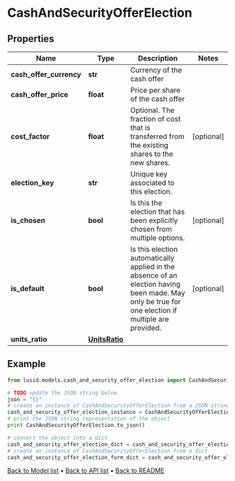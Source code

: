 # CashAndSecurityOfferElection



## Properties
Name | Type | Description | Notes
------------ | ------------- | ------------- | -------------
**cash_offer_currency** | **str** | Currency of the cash offer | 
**cash_offer_price** | **float** | Price per share of the cash offer | 
**cost_factor** | **float** | Optional. The fraction of cost that is transferred from the existing shares to the new shares. | [optional] 
**election_key** | **str** | Unique key associated to this election. | 
**is_chosen** | **bool** | Is this the election that has been explicitly chosen from multiple options. | [optional] 
**is_default** | **bool** | Is this election automatically applied in the absence of an election having been made.  May only be true for one election if multiple are provided. | [optional] 
**units_ratio** | [**UnitsRatio**](UnitsRatio.md) |  | 

## Example

```python
from lusid.models.cash_and_security_offer_election import CashAndSecurityOfferElection

# TODO update the JSON string below
json = "{}"
# create an instance of CashAndSecurityOfferElection from a JSON string
cash_and_security_offer_election_instance = CashAndSecurityOfferElection.from_json(json)
# print the JSON string representation of the object
print CashAndSecurityOfferElection.to_json()

# convert the object into a dict
cash_and_security_offer_election_dict = cash_and_security_offer_election_instance.to_dict()
# create an instance of CashAndSecurityOfferElection from a dict
cash_and_security_offer_election_form_dict = cash_and_security_offer_election.from_dict(cash_and_security_offer_election_dict)
```
[Back to Model list](../README.md#documentation-for-models) &#8226; [Back to API list](../README.md#documentation-for-api-endpoints) &#8226; [Back to README](../README.md)


